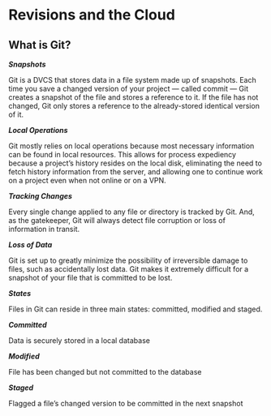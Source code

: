 # Revisions and the Cloud
## What is Git?
***Snapshots***

Git is a DVCS that stores data in a file system made up of snapshots. Each time you save a changed version of your project — called commit — Git creates a snapshot of the file and stores a reference to it. If the file has not changed, Git only stores a reference to the already-stored identical version of it.

***Local Operations***

Git mostly relies on local operations because most necessary information can be found in local resources. This allows for process expediency because a project’s history resides on the local disk, eliminating the need to fetch history information from the server, and allowing one to continue work on a project even when not online or on a VPN.

***Tracking Changes***

Every single change applied to any file or directory is tracked by Git. And, as the gatekeeper, Git will always detect file corruption or loss of information in transit.

***Loss of Data***

Git is set up to greatly minimize the possibility of irreversible damage to files, such as accidentally lost data. Git makes it extremely difficult for a snapshot of your file that is committed to be lost.

***States***

Files in Git can reside in three main states: committed, modified and staged.

***Committed***

Data is securely stored in a local database

***Modified***

File has been changed but not committed to the database

***Staged***

Flagged a file’s changed version to be committed in the next snapshot

